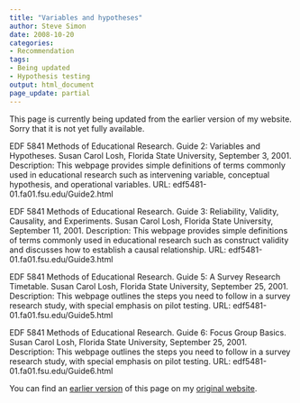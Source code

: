 ```yaml
---
title: "Variables and hypotheses"
author: Steve Simon
date: 2008-10-20
categories:
- Recommendation
tags:
- Being updated
- Hypothesis testing
output: html_document
page_update: partial
---
```

This page is currently being updated from the earlier version of my website. Sorry that it is not yet fully available.

EDF 5841 Methods of Educational Research. Guide 2: Variables and Hypotheses. Susan Carol Losh, Florida State University, September 3, 2001. Description: This webpage provides simple definitions of terms commonly used in educational research such as intervening variable, conceptual hypothesis, and operational variables. URL: edf5481-01.fa01.fsu.edu/Guide2.html

EDF 5841 Methods of Educational Research. Guide 3: Reliability, Validity, Causality, and Experiments. Susan Carol Losh, Florida State University, September 11, 2001. Description: This webpage provides simple definitions of terms commonly used in educational research such as construct validity and discusses how to establish a causal relationship. URL: edf5481-01.fa01.fsu.edu/Guide3.html

EDF 5841 Methods of Educational Research. Guide 5: A Survey Research Timetable. Susan Carol Losh, Florida State University, September 25, 2001. Description: This webpage outlines the steps you need to follow in a survey research study, with special emphasis on pilot testing. URL: edf5481-01.fa01.fsu.edu/Guide5.html

EDF 5841 Methods of Educational Research. Guide 6: Focus Group Basics. Susan Carol Losh, Florida State University, September 25, 2001. Description: This webpage outlines the steps you need to follow in a survey research study, with special emphasis on pilot testing. URL: edf5481-01.fa01.fsu.edu/Guide6.html

<!---More--->

You can find an [earlier version][sim1] of this page on my [original website][sim2].

[sim1]: http://www.pmean.com/08/Interesting2008.html
[sim2]: http://www.pmean.com/original_site.html
